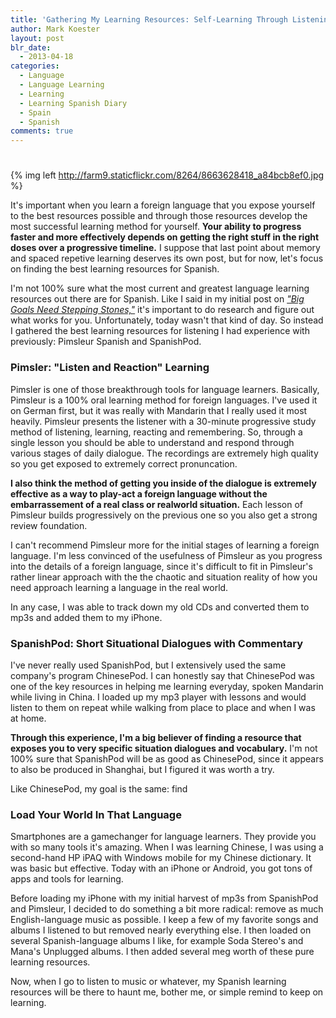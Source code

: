 ```yaml
---
title: 'Gathering My Learning Resources: Self-Learning Through Listening with Pimsler and SpanishPod (My Diary on Learning Spanish #2)'
author: Mark Koester
layout: post
blr_date:
  - 2013-04-18
categories:
  - Language
  - Language Learning
  - Learning
  - Learning Spanish Diary
  - Spain
  - Spanish
comments: true
---
```

# 

{% img left http://farm9.staticflickr.com/8264/8663628418_a84bcb8ef0.jpg %}

It's important when you learn a foreign language that you expose yourself to the best resources possible and through those resources develop the most successful learning method for yourself. **Your ability to progress faster and more effectively depends on getting the right stuff in the right doses over a progressive timeline.** I suppose that last point about memory and spaced repetive learning deserves its own post, but for now, let's focus on finding the best learning resources for Spanish.

I'm not 100% sure what the most current and greatest language learning resources out there are for Spanish. Like I said in my initial post on [*"Big Goals Need Stepping Stones,"*][1] it's important to do research and figure out what works for you. Unfortunately, today wasn't that kind of day. So instead I gathered the best learning resources for listening I had experience with previously: Pimsleur Spanish and SpanishPod.

 [1]: http://www.markwk.com/2013/01/big-goals-need-stepping-stones-learning-spanish.html

<!--more-->

### **Pimsler: "Listen and Reaction" Learning**

Pimsler is one of those breakthrough tools for language learners. Basically, Pimsleur is a 100% oral learning method for foreign languages. I've used it on German first, but it was really with Mandarin that I really used it most heavily. Pimsleur presents the listener with a 30-minute progressive study method of listening, learning, reacting and remembering. So, through a single lesson you should be able to understand and respond through various stages of daily dialogue. The recordings are extremely high quality so you get exposed to extremely correct pronuncation.

**I also think the method of getting you inside of the dialogue is extremely effective as a way to play-act a foreign language without the embarrassement of a real class or realworld situation.** Each lesson of Pimsleur builds progressively on the previous one so you also get a strong review foundation.

I can't recommend Pimsleur more for the initial stages of learning a foreign language. I'm less convinced of the usefulness of Pimsleur as you progress into the details of a foreign language, since it's difficult to fit in Pimsleur's rather linear approach with the the chaotic and situation reality of how you need approach learning a language in the real world.

In any case, I was able to track down my old CDs and converted them to mp3s and added them to my iPhone.

### **SpanishPod: Short Situational Dialogues with Commentary**

I've never really used SpanishPod, but I extensively used the same company's program ChinesePod. I can honestly say that ChinesePod was one of the key resources in helping me learning everyday, spoken Mandarin while living in China. I loaded up my mp3 player with lessons and would listen to them on repeat while walking from place to place and when I was at home.

**Through this experience, I'm a big believer of finding a resource that exposes you to very specific situation dialogues and vocabulary.** I'm not 100% sure that SpanishPod will be as good as ChinesePod, since it appears to also be produced in Shanghai, but I figured it was worth a try.

Like ChinesePod, my goal is the same: find

### **Load Your World In That Language**

Smartphones are a gamechanger for language learners. They provide you with so many tools it's amazing. When I was learning Chinese, I was using a second-hand HP iPAQ with Windows mobile for my Chinese dictionary. It was basic but effective. Today with an iPhone or Android, you got tons of apps and tools for learning.

Before loading my iPhone with my initial harvest of mp3s from SpanishPod and Pimsleur, I decided to do something a bit more radical: remove as much English-language music as possible. I keep a few of my favorite songs and albums I listened to but removed nearly everything else. I then loaded on several Spanish-language albums I like, for example Soda Stereo's and Mana's Unplugged albums. I then added several meg worth of these pure learning resources.

Now, when I go to listen to music or whatever, my Spanish learning resources will be there to haunt me, bother me, or simple remind to keep on learning.